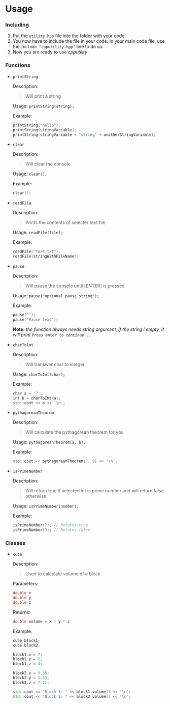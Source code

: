 # Usage

### Including
1. Put the `utility.hpp` file into the folder with your code
2. You now have to include the file in your code. In your main code file, use the `include "cpputility.hpp"` line to do so.
3. Now you are ready to use *cpputility*

### Functions
- `printString`

    Description:
    > Will print a string

    Usage: `printString(string);`

    Example:
    ```c++
    printString("hello");
    printString(stringVariable);
    printString(stringVariable + "string" + anotherStringVariable);
    ```
- `clear`

    Description:
    > Will clear the console

    Usage: `clear();`

    Example:
    ```c++
    clear();
    ```
- `readFile`

    Description:
    > Prints the contents of selecter text file

    Usage: `readFile(file);`

    Example:
    ```c++
    readFile("text.txt");
    readFile(stringWithFileName);
    ```

- `pause`

    Description:
    > Will pause the console until [ENTER] is pressed

    Usage: `pause("optional pause string");`

    Example:
    ```c++
    pause("");
    pause("Pause text");
    ```

    **Note:** *the function always needs string argument, if the string i empty, it will print `Press enter to continue...`*

- `charToInt`

    Description:
    > Will transwer char to integer

    Usage: `charToInt(char);`

    Example:
    ```c++
    char a = '7';
    int b = charToInt(a);
    std::cout << b << '\n';
    ```

- `pythagoreanTheorem`

    Description:
    > Will calculate the pythagorean theorem for you

    Usage: `pythagoreanTheorem(a, b);`

    Example:
    ```c++
    std::cout << pythagoreanTheorem(7, 9) << '\n';
    ```

- `isPrimeNumber`

    Description:
    > Will return true if selected int is prime number and will return false otherwise

    Usage: `isPrimeNumber(number);`

    Example:
    ```c++
    isPrimeNumber(7); // Returns true
    isPrimeNumber(9); // Returns false
    ```

### Classes
- `cube`

    Description:
    > Used to calculate volume of a block

    Parameters:
    ```c++
    double x
    double y
    double z
    ```

    Returns:
    ```c++
    double volume = x * y * z
    ```

    Example:
    ```c++
    cube block1;
    cube block2;

    block1.x = 7;
    block1.y = 2;
    block1.z = 4;

    block2.x = 5.38;
    block2.y = 2.63;
    block2.z = 7.21;

    std::cout << "Block 1: " << block1.volume() << '\n';
    std::cout << "Block 2: " << block2.volume() << '\n';
    ```
